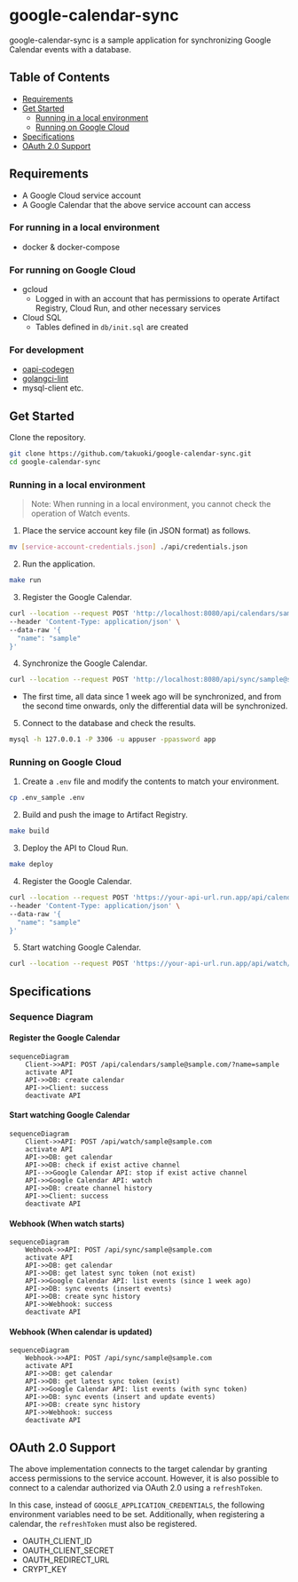 # google-calendar-sync

google-calendar-sync is a sample application for synchronizing Google Calendar events with a database.

## Table of Contents

- [Requirements](#requirements)
- [Get Started](#get-started)
  - [Running in a local environment](#running-in-a-local-environment)
  - [Running on Google Cloud](#running-on-google-cloud)
- [Specifications](#specifications)
- [OAuth 2.0 Support](#oauth-20-support)

## Requirements

- A Google Cloud service account
- A Google Calendar that the above service account can access

### For running in a local environment

- docker & docker-compose

### For running on Google Cloud

- gcloud
  - Logged in with an account that has permissions to operate Artifact Registry, Cloud Run, and other necessary services
- Cloud SQL
  - Tables defined in `db/init.sql` are created

### For development

- [oapi-codegen](https://github.com/oapi-codegen/oapi-codegen)
- [golangci-lint](https://golangci-lint.run/)
- mysql-client etc.

## Get Started

Clone the repository.

```sh
git clone https://github.com/takuoki/google-calendar-sync.git
cd google-calendar-sync
```

### Running in a local environment

> Note: When running in a local environment, you cannot check the operation of Watch events.

1. Place the service account key file (in JSON format) as follows.

```sh
mv [service-account-credentials.json] ./api/credentials.json
```

2. Run the application.

```sh
make run
```

3. Register the Google Calendar.

```sh
curl --location --request POST 'http://localhost:8080/api/calendars/sample@sample.com/' \
--header 'Content-Type: application/json' \
--data-raw '{
  "name": "sample"
}'
```

4. Synchronize the Google Calendar.

```sh
curl --location --request POST 'http://localhost:8080/api/sync/sample@sample.com/'
```

- The first time, all data since 1 week ago will be synchronized, and from the second time onwards, only the differential data will be synchronized.

5. Connect to the database and check the results.

```sh
mysql -h 127.0.0.1 -P 3306 -u appuser -ppassword app
```

### Running on Google Cloud

1. Create a `.env` file and modify the contents to match your environment.

```sh
cp .env_sample .env
```

2. Build and push the image to Artifact Registry.

```sh
make build
```

3. Deploy the API to Cloud Run.

```sh
make deploy
```

4. Register the Google Calendar.

```sh
curl --location --request POST 'https://your-api-url.run.app/api/calendars/sample@sample.com/' \
--header 'Content-Type: application/json' \
--data-raw '{
  "name": "sample"
}'
```

5. Start watching Google Calendar.

```sh
curl --location --request POST 'https://your-api-url.run.app/api/watch/sample@sample.com/'
```

## Specifications

### Sequence Diagram

#### Register the Google Calendar

```mermaid
sequenceDiagram
    Client->>API: POST /api/calendars/sample@sample.com/?name=sample
    activate API
    API->>DB: create calendar
    API->>Client: success
    deactivate API
```

#### Start watching Google Calendar

```mermaid
sequenceDiagram
    Client->>API: POST /api/watch/sample@sample.com
    activate API
    API->>DB: get calendar
    API->>DB: check if exist active channel
    API-->>Google Calendar API: stop if exist active channel
    API->>Google Calendar API: watch
    API->>DB: create channel history
    API->>Client: success
    deactivate API
```

#### Webhook (When watch starts)

```mermaid
sequenceDiagram
    Webhook->>API: POST /api/sync/sample@sample.com
    activate API
    API->>DB: get calendar
    API->>DB: get latest sync token (not exist)
    API->>Google Calendar API: list events (since 1 week ago)
    API->>DB: sync events (insert events)
    API->>DB: create sync history
    API->>Webhook: success
    deactivate API
```

#### Webhook (When calendar is updated)

```mermaid
sequenceDiagram
    Webhook->>API: POST /api/sync/sample@sample.com
    activate API
    API->>DB: get calendar
    API->>DB: get latest sync token (exist)
    API->>Google Calendar API: list events (with sync token)
    API->>DB: sync events (insert and update events)
    API->>DB: create sync history
    API->>Webhook: success
    deactivate API
```

## OAuth 2.0 Support

The above implementation connects to the target calendar by granting access permissions to the service account. However, it is also possible to connect to a calendar authorized via OAuth 2.0 using a `refreshToken`.

In this case, instead of `GOOGLE_APPLICATION_CREDENTIALS`, the following environment variables need to be set. Additionally, when registering a calendar, the `refreshToken` must also be registered.

- OAUTH_CLIENT_ID
- OAUTH_CLIENT_SECRET
- OAUTH_REDIRECT_URL
- CRYPT_KEY
